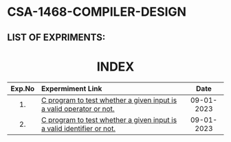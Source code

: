# CSA-1468-COMPILER-DESIGN
## LIST OF EXPRIMENTS:

<h1 align="center"> INDEX </h1>



|Exp.No 		|Expermiment Link  	|Date 	|
|:---:|:---|:---:|
|1.		|[C program to test whether a given input is a valid operator or not. ](https://github.com/Gowtham152003/CSA-1468-COMPILER-DESIGN/blob/main/operator%20validity%20program%20in%20c )	|09-01-2023	|
|2.		|[C program to test whether a given input is a valid identifier or not. ](https://github.com/Gowtham152003/CSA-1468-COMPILER-DESIGN/blob/main/Identity%20validity%20program%20in%20c)	|09-01-2023	|
